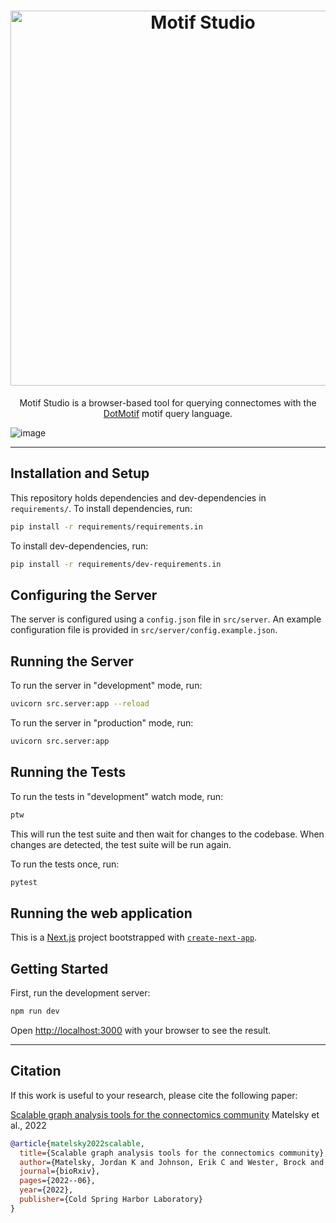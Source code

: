 <h1 align=center>
<img src='https://github.com/aplbrain/motifstudio-server/assets/693511/30a42349-c794-4a32-88c5-c96cae449936' alt="Motif Studio" width=600 />
</h1>
<p align=center>Motif Studio is a browser-based tool for querying connectomes with the <a href="https://github.com/aplbrain/dotmotif">DotMotif</a> motif query language.</p>

![image](https://github.com/aplbrain/motifstudio-web/assets/693511/d6223400-6089-4da9-892c-0e12ae83ff9f)

---

## Installation and Setup

This repository holds dependencies and dev-dependencies in `requirements/`. To install dependencies, run:

```bash
pip install -r requirements/requirements.in
```

To install dev-dependencies, run:

```bash
pip install -r requirements/dev-requirements.in
```

## Configuring the Server

The server is configured using a `config.json` file in `src/server`. An example configuration file is provided in `src/server/config.example.json`.

## Running the Server

To run the server in "development" mode, run:

```bash
uvicorn src.server:app --reload
```

To run the server in "production" mode, run:

```bash
uvicorn src.server:app
```

## Running the Tests

To run the tests in "development" watch mode, run:

```bash
ptw
```

This will run the test suite and then wait for changes to the codebase. When changes are detected, the test suite will be run again.

To run the tests once, run:

```bash
pytest
```

## Running the web application


This is a [Next.js](https://nextjs.org/) project bootstrapped with [`create-next-app`](https://github.com/vercel/next.js/tree/canary/packages/create-next-app).

## Getting Started

First, run the development server:

```bash
npm run dev
```

Open [http://localhost:3000](http://localhost:3000) with your browser to see the result.


---

## Citation

If this work is useful to your research, please cite the following paper:

[Scalable graph analysis tools for the connectomics community](https://www.biorxiv.org/content/10.1101/2022.06.01.494307v1.abstract)
Matelsky et al., 2022

```bibtex
@article{matelsky2022scalable,
  title={Scalable graph analysis tools for the connectomics community},
  author={Matelsky, Jordan K and Johnson, Erik C and Wester, Brock and Gray-Roncal, William},
  journal={bioRxiv},
  pages={2022--06},
  year={2022},
  publisher={Cold Spring Harbor Laboratory}
}
```
